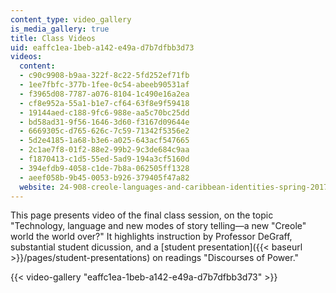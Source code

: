 ```yaml
---
content_type: video_gallery
is_media_gallery: true
title: Class Videos
uid: eaffc1ea-1beb-a142-e49a-d7b7dfbb3d73
videos:
  content:
  - c90c9908-b9aa-322f-8c22-5fd252ef71fb
  - 1ee7fbfc-377b-1fee-0c54-abeeb90531af
  - f3965d08-7787-a076-8104-1c490e16a2ea
  - cf8e952a-55a1-b1e7-cf64-63f8e9f59418
  - 19144aed-c188-9fc6-988e-aa5c70bc25dd
  - bd58ad31-9f56-1646-3d60-f3167d09644e
  - 6669305c-d765-626c-7c59-71342f5356e2
  - 5d2e4185-1a68-b3e6-a025-643acf547665
  - 2c1ae7f8-01f2-88e2-99b2-9c3de684c9aa
  - f1870413-c1d5-55ed-5ad9-194a3cf5160d
  - 394efdb9-4058-c1de-7b8a-062505ff1328
  - aeef058b-9b45-0053-b926-379405f47a82
  website: 24-908-creole-languages-and-caribbean-identities-spring-2017
---
```


This page presents video of the final class session, on the topic "Technology, language and new modes of story telling—a new "Creole" world the world over?" It highlights instruction by Professor DeGraff, substantial student dicussion, and a [student presentation]({{< baseurl >}}/pages/student-presentations) on readings "Discourses of Power."

{{< video-gallery "eaffc1ea-1beb-a142-e49a-d7b7dfbb3d73" >}}

